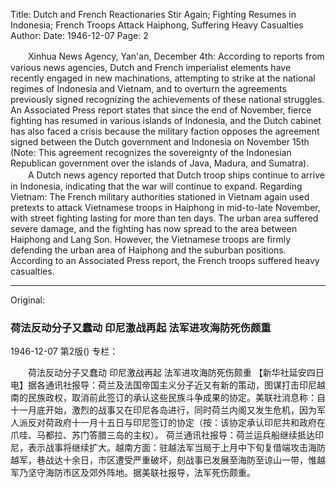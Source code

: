 Title: Dutch and French Reactionaries Stir Again; Fighting Resumes in Indonesia; French Troops Attack Haiphong, Suffering Heavy Casualties
Author:
Date: 1946-12-07
Page: 2

　　Xinhua News Agency, Yan'an, December 4th: According to reports from various news agencies, Dutch and French imperialist elements have recently engaged in new machinations, attempting to strike at the national regimes of Indonesia and Vietnam, and to overturn the agreements previously signed recognizing the achievements of these national struggles. An Associated Press report states that since the end of November, fierce fighting has resumed in various islands of Indonesia, and the Dutch cabinet has also faced a crisis because the military faction opposes the agreement signed between the Dutch government and Indonesia on November 15th (Note: This agreement recognizes the sovereignty of the Indonesian Republican government over the islands of Java, Madura, and Sumatra).
　　A Dutch news agency reported that Dutch troop ships continue to arrive in Indonesia, indicating that the war will continue to expand. Regarding Vietnam: The French military authorities stationed in Vietnam again used pretexts to attack Vietnamese troops in Haiphong in mid-to-late November, with street fighting lasting for more than ten days. The urban area suffered severe damage, and the fighting has now spread to the area between Haiphong and Lang Son. However, the Vietnamese troops are firmly defending the urban area of Haiphong and the suburban positions. According to an Associated Press report, the French troops suffered heavy casualties.



<hr /> 

Original: 


### 荷法反动分子又蠢动  印尼激战再起  法军进攻海防死伤颇重

1946-12-07
第2版()
专栏：

　　荷法反动分子又蠢动
    印尼激战再起
    法军进攻海防死伤颇重
    【新华社延安四日电】据各通讯社报导：荷兰及法国帝国主义分子近又有新的策动，图谋打击印尼越南的民族政权，取消前此签订的承认这些民族斗争成果的协定。美联社消息称：自十一月底开始，激烈的战事又在印尼各岛进行，同时荷兰内阁又发生危机，因为军人派反对荷政府十一月十五日与印尼签订的协定（按：该协定承认印尼共和政府在爪哇、马都拉、苏门答腊三岛的主权）。
    荷兰通讯社报导：荷兰运兵船继续抵达印尼，表示战事将继续扩大。越南方面：驻越法军当局于上月中下旬复借端攻击海防越军，巷战达十余日，市区遭受严重破坏，刻战事已发展至海防至谅山一带，惟越军乃坚守海防市区及郊外阵地。据美联社报导，法军死伤颇重。
